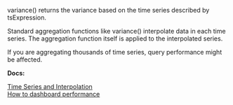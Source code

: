 variance() returns the variance based on the time series described by tsExpression.

Standard aggregation functions like variance() interpolate data in each time series. The aggregation function itself is applied to the interpolated series.

If you are aggregating thousands of time series, query performance might be affected.

**Docs:**

[Time Series and Interpolation](https://www.youtube.com/watch?v=9LnDszVrJs4)<br>
[How to dashboard performance](http://docs-sandbox-a.wavefront.com/ui_dashboards.html#ensure-optimal-dashboard-performance)